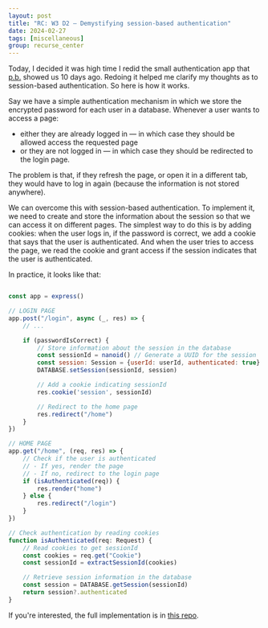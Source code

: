 ```yaml
---
layout: post
title: "RC: W3 D2 — Demystifying session-based authentication"
date: 2024-02-27
tags: [miscellaneous]
group: recurse_center
---
```


Today, I decided it was high time I redid the small authentication app that [p.b.](https://www.pbt.dev/) showed us 10
days ago.
Redoing it helped me clarify my thoughts as to session-based authentication.
So here is how it works.

Say we have a simple authentication mechanism in which we store the encrypted password for each user in a database.
Whenever a user wants to access a page:

- either they are already logged in — in which case they should be allowed access the requested page
- or they are not logged in — in which case they should be redirected to the login page.

The problem is that, if they refresh the page, or open it in a different tab, they would have to log in again
(because the information is not stored anywhere).

We can overcome this with session-based authentication.
To implement it, we need to create and store the information about the session so that we can access it on different
pages.
The simplest way to do this is by adding cookies: when the user logs in, if the password is correct, we add a cookie
that says that the user is authenticated. And when the user tries to access the page, we read the cookie and grant
access if the session indicates that the user is authenticated.

In practice, it looks like that:

```javascript

const app = express()

// LOGIN PAGE
app.post("/login", async (_, res) => {
    // ...

    if (passwordIsCorrect) {
        // Store information about the session in the database
        const sessionId = nanoid() // Generate a UUID for the session
        const session: Session = {userId: userId, authenticated: true}
        DATABASE.setSession(sessionId, session)

        // Add a cookie indicating sessionId
        res.cookie('session', sessionId)

        // Redirect to the home page
        res.redirect("/home")
    }
})

// HOME PAGE
app.get("/home", (req, res) => {
    // Check if the user is authenticated 
    // - If yes, render the page
    // - If no, redirect to the login page
    if (isAuthenticated(req)) {
        res.render("home")
    } else {
        res.redirect("/login")
    }
})

// Check authentication by reading cookies
function isAuthenticated(req: Request) {
    // Read cookies to get sessionId
    const cookies = req.get("Cookie")
    const sessionId = extractSessionId(cookies)

    // Retrieve session information in the database
    const session = DATABASE.getSession(sessionId)
    return session?.authenticated
}
```

If you're interested, the full implementation is in [this repo](https://github.com/MaudGautier/express-auth).

